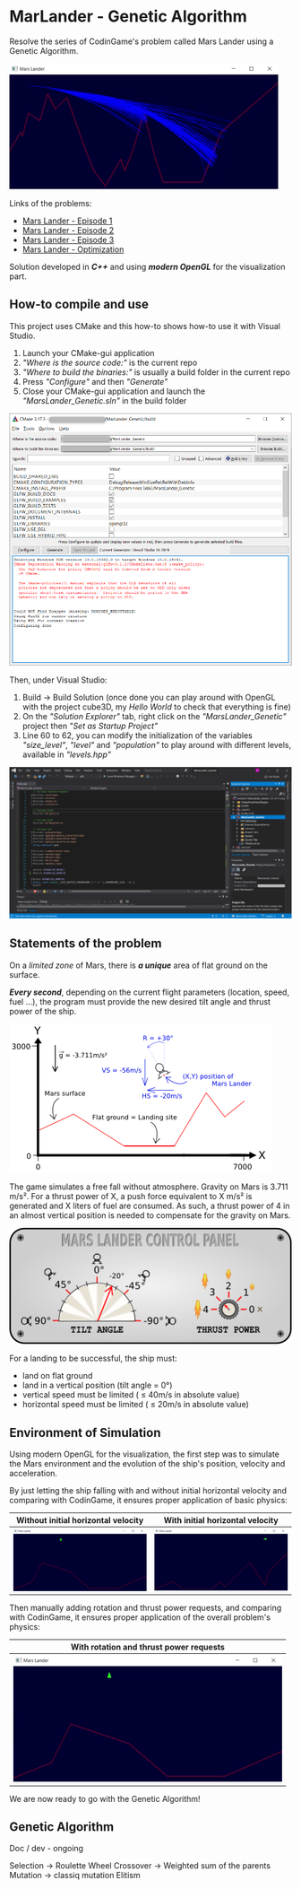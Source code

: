 
# MarLander - Genetic Algorithm

Resolve the series of CodinGame's problem called Mars Lander using a Genetic Algorithm.

![gif](data/gif/level4.gif)

Links of the problems:
 - [Mars Lander - Episode 1](https://www.codingame.com/ide/puzzle/mars-lander-episode-1)
 - [Mars Lander - Episode 2](https://www.codingame.com/ide/puzzle/mars-lander-episode-2)
 - [Mars Lander - Episode 3](https://www.codingame.com/ide/puzzle/mars-lander-episode-3)
 - [Mars Lander - Optimization](https://www.codingame.com/ide/puzzle/mars-lander)

Solution developed in ***C++*** and using ***modern OpenGL*** for the visualization part.

## How-to compile and use

This project uses CMake and this how-to shows how-to use it with Visual Studio.

1) Launch your CMake-gui application
2) *"Where is the source code:"* is the current repo
3) *"Where to build the binaries:"* is usually a build folder in the current repo
4) Press *"Configure"* and then *"Generate"*
5) Close your CMake-gui application and launch the *"MarsLander_Genetic.sln"* in the build folder

![cmake](data/images/cmake.png)

Then, under Visual Studio:

1) Build -> Build Solution (once done you can play around with OpenGL with the project cube3D, my *Hello World* to check that everything is fine)
2) On the *"Solution Explorer"* tab, right click on the *"MarsLander_Genetic"* project then *"Set as Startup Project"*
3) Line 60 to 62, you can modify the initialization of the variables *"size_level"*, *"level"* and *"population"* to play around with different levels, available in *"levels.hpp"*

![visualStudio](data/images/visualStudio.png)

## Statements of the problem

On a *limited zone* of Mars, there is ***a unique*** area of flat ground on the surface.

***Every second***, depending on the current flight parameters (location, speed, fuel ...), the program must provide the new desired tilt angle and thrust power of the ship.

![physics](data/images/physics.png)

The game simulates a free fall without atmosphere. Gravity on Mars is 3.711 m/s².
For a thrust power of X, a push force equivalent to X m/s² is generated and X liters of fuel are consumed. As such, a thrust power of 4 in an almost vertical position is needed to compensate for the gravity on Mars.

![controls](data/images/controls.png)

For a landing to be successful, the ship must:
 - land on flat ground
 - land in a vertical position (tilt angle = 0°)
 - vertical speed must be limited ( ≤ 40m/s in absolute value)
 - horizontal speed must be limited ( ≤ 20m/s in absolute value)

## Environment of Simulation

Using modern OpenGL for the visualization, the first step was to simulate the Mars environment and the evolution of the ship's position, velocity and acceleration.

By just letting the ship falling with and without initial horizontal velocity and comparing with CodinGame, it ensures proper application of basic physics:

Without initial horizontal velocity | With initial horizontal velocity
:---: | :---:
![level1_falling](data/gif/level1_falling.gif) | ![level2_falling](data/gif/level2_falling.gif)

Then manually adding rotation and thrust power requests, and comparing with CodinGame, it ensures proper application of the overall problem's physics:

With rotation and thrust power requests |
:---: |
![level1_landing](data/gif/level1_landing.gif) |

We are now ready to go with the Genetic Algorithm!

## Genetic Algorithm

Doc / dev - ongoing

Selection -> Roulette Wheel
Crossover -> Weighted sum of the parents
Mutation -> classiq mutation
Elitism